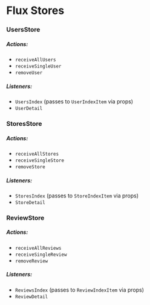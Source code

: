# Flux Stores

### UsersStore

##### Actions:
- `receiveAllUsers`
- `receiveSingleUser`
- `removeUser`

##### Listeners:
- `UsersIndex` (passes to `UserIndexItem` via props)
- `UserDetail`


### StoresStore

##### Actions:
- `receiveAllStores`
- `receiveSingleStore`
- `removeStore`

##### Listeners:
- `StoresIndex` (passes to `StoreIndexItem` via props)
- `StoreDetail`


### ReviewStore

##### Actions:
- `receiveAllReviews`
- `receiveSingleReview`
- `removeReview`

##### Listeners:
- `ReviewsIndex` (passes to `ReviewIndexItem` via props)
- `ReviewDetail`
